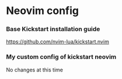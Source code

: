 # Neovim config

### Base Kickstart installation guide
  https://github.com/nvim-lua/kickstart.nvim

### My custom config of kickstart neovim
  No changes at this time
